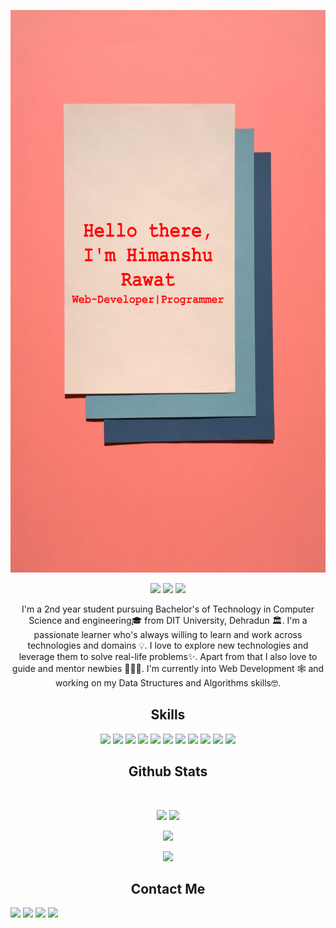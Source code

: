 <!DOCTYPE html>
<html lang="en">
<head>
    <meta charset="UTF-8">
    <meta http-equiv="X-UA-Compatible" content="IE=edge">
    <meta name="viewport" content="width=device-width, initial-scale=1.0">
    
</head>
<body>
    <p align="center">
 
</p align="center">
<img src="https://github.com/0xCipher-max/0xCipher-max/blob/main/images/Github-bg.jpg" height = "900px">

<p align="center">
 
 <img src="https://badges.pufler.dev/visits/0xCipher-max/0xCipher-max"/> 
 <!-- <img src="https://badges.pufler.dev/years/0xCipher-max"/> -->
 <img src="https://badges.pufler.dev/repos/0xCipher-max"/>
 <img src="https://badges.pufler.dev/commits/monthly/0xCipher-max" />

</p>

<p align="center">
  I'm a 2nd year student pursuing Bachelor's of Technology in Computer Science and engineering🎓 from DIT University, Dehradun 🏛. I'm a passionate learner who's always willing       to learn and work across technologies and domains 💡. I love to explore new technologies and leverage them to solve real-life problems✨. Apart from that I also love to guide and mentor newbies 👨🏻‍💻. I'm currently into Web Development 🕸️ and working on my Data Structures and Algorithms skills🤓.
</p>  

<h2 align="center">Skills</h2>

<p align="center">
 <img src="https://img.shields.io/badge/C-00599C?style=flat-square&logo=c&logoColor=white"/>

<img src="https://img.shields.io/badge/-C++-00599C?style=flat-square&logo=c"/>
<img src="https://img.shields.io/badge/-HTML5-E34F26?style=flat-square&logo=html5&logoColor=white"/>
<img src="https://img.shields.io/badge/-CSS3-1572B6?style=flat-square&logo=css3"/>
<img src="https://img.shields.io/badge/-Bootstrap-563D7C?style=flat-square&logo=bootstrap"/>
<!-- <img src="https://img.shields.io/badge/-Heroku-430098?style=flat-square&logo=heroku"/> -->
<img src="https://img.shields.io/badge/-JavaScript-black?style=flat-square&logo=javascript"/>
<img src="https://img.shields.io/badge/-Nodejs-black?style=flat-square&logo=Node.js"/>
<!-- <img src="https://img.shields.io/badge/-React-black?style=flat-square&logo=react"/> -->
<img src="https://img.shields.io/badge/-MongoDB-black?style=flat-square&logo=mongodb"/>
<img src="https://img.shields.io/badge/-MySQL-black?style=flat-square&logo=mysql"/>
<img src="https://img.shields.io/badge/-Git-black?style=flat-square&logo=git"/>
<img src="https://img.shields.io/badge/-GitHub-black?style=flat-square&logo=github"/>
</p>


<h2 align="center">
  Github Stats
</h2>
 
<br>

<p align = "center">
  <img  src = "https://github-readme-stats.vercel.app/api?username=0xCipher-max&show_icons=true&theme=radical&line_height=27">
  <img src = "https://github-readme-stats.vercel.app/api/top-langs/?username=0xCipher-max&hide=html,css,java,shaderlab,kotlin,hlsl&theme=radical">
</p>

<p align = "center">
 <img  src="https://github-readme-streak-stats.herokuapp.com/?user=0xCipher-max&show_icons=true&locale=en&layout=compact&theme=radical&line_height=0" />
</p> 

<p align = "center">
 <img src="https://activity-graph.herokuapp.com/graph?username=0xCipher-max&theme=redical">
</p> 

<h2 align="center">Contact Me</h2>

<p align="center">
  
<a href = "https://instagram.com/mr_rawat.__" target="_blank"><img src="https://img.shields.io/badge/-HimanshuRawat-purple?style=flat-circle&logo=instagram&logoColor=white"/></a>
<a href = "mailto: hr607656@gmail.com" target="_blank"><img src="https://img.shields.io/badge/-HimanshuRawat-c14438?style=flat-circle&logo=Gmail&logoColor=white"/></a>
<a href ="https://linkedin.com/in/himanshu-rawat0509" target="_blank"><img src="https://img.shields.io/badge/-HimanshuRawat-black?style=flat-circle&logo=Linkedin&logoColor=white"/></a>
<a href = "https://twitter.com/rawat__himanshu" target="_blank"><img src="https://img.shields.io/badge/-HimanshuRawat-blue?style=circle&logo=twitter&logoColor=white"/></a>

</p>

</body>
</html>
